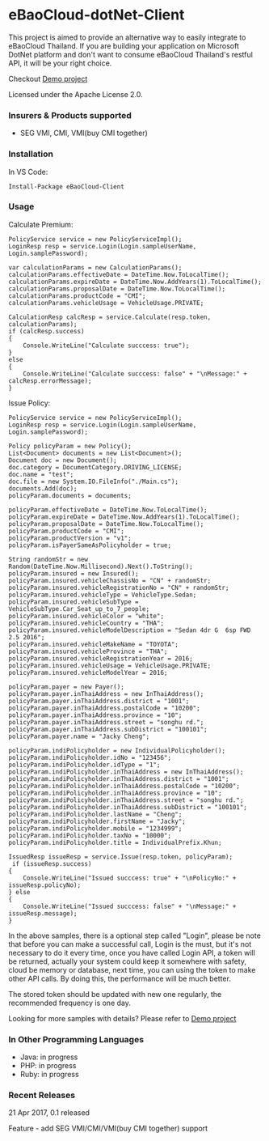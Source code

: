 # eBaoCloud-dotNet-Client
This project is aimed to provide an alternative way to easily
integrate to eBaoCloud Thailand. If you are building your
application on Microsoft DotNet platform
and don't want to consume eBaoCloud Thailand's restful API,
it will be your right choice.

Checkout [Demo project](https://github.com/eBaoCloud/eBaoCloud-dotNet-Client-Demo)

Licensed under the Apache License 2.0.

### Insurers & Products supported

- SEG VMI, CMI, VMI(buy CMI together)

### Installation

In VS Code:
```
Install-Package eBaoCloud-Client
```

### Usage

Calculate Premium:
```
PolicyService service = new PolicyServiceImpl();
LoginResp resp = service.Login(Login.sampleUserName, Login.samplePassword);

var calculationParams = new CalculationParams();
calculationParams.effectiveDate = DateTime.Now.ToLocalTime();
calculationParams.expireDate = DateTime.Now.AddYears(1).ToLocalTime();
calculationParams.proposalDate = DateTime.Now.ToLocalTime();
calculationParams.productCode = "CMI";
calculationParams.vehicleUsage = VehicleUsage.PRIVATE;

CalculationResp calcResp = service.Calculate(resp.token, calculationParams);
if (calcResp.success)
{
    Console.WriteLine("Calculate succcess: true");
}
else
{
    Console.WriteLine("Calculate succcess: false" + "\nMessage:" + calcResp.errorMessage);
}
```


Issue Policy:
```
PolicyService service = new PolicyServiceImpl();
LoginResp resp = service.Login(Login.sampleUserName, Login.samplePassword);

Policy policyParam = new Policy();
List<Document> documents = new List<Document>();
Document doc = new Document();
doc.category = DocumentCategory.DRIVING_LICENSE;
doc.name = "test";
doc.file = new System.IO.FileInfo("./Main.cs");
documents.Add(doc);
policyParam.documents = documents;

policyParam.effectiveDate = DateTime.Now.ToLocalTime();
policyParam.expireDate = DateTime.Now.AddYears(1).ToLocalTime();
policyParam.proposalDate = DateTime.Now.ToLocalTime();
policyParam.productCode = "CMI";
policyParam.productVersion = "v1";
policyParam.isPayerSameAsPolicyholder = true;

String randomStr = new Random(DateTime.Now.Millisecond).Next().ToString();
policyParam.insured = new Insured();
policyParam.insured.vehicleChassisNo = "CN" + randomStr;
policyParam.insured.vehicleRegistrationNo = "CN" + randomStr;
policyParam.insured.vehicleType = VehicleType.Sedan;
policyParam.insured.vehicleSubType = VehicleSubType.Car_Seat_up_to_7_people;
policyParam.insured.vehicleColor = "white";
policyParam.insured.vehicleCountry = "THA";
policyParam.insured.vehicleModelDescription = "Sedan 4dr G  6sp FWD 2.5 2016";
policyParam.insured.vehicleMakeName = "TOYOTA";
policyParam.insured.vehicleProvince = "THA";
policyParam.insured.vehicleRegistrationYear = 2016;
policyParam.insured.vehicleUsage = VehicleUsage.PRIVATE;
policyParam.insured.vehicleModelYear = 2016;

policyParam.payer = new Payer();
policyParam.payer.inThaiAddress = new InThaiAddress();
policyParam.payer.inThaiAddress.district = "1001";
policyParam.payer.inThaiAddress.postalCode = "10200";
policyParam.payer.inThaiAddress.province = "10";
policyParam.payer.inThaiAddress.street = "songhu rd.";
policyParam.payer.inThaiAddress.subDistrict = "100101";
policyParam.payer.name = "Jacky Cheng";

policyParam.indiPolicyholder = new IndividualPolicyholder();
policyParam.indiPolicyholder.idNo = "123456";
policyParam.indiPolicyholder.idType = "1";
policyParam.indiPolicyholder.inThaiAddress = new InThaiAddress();
policyParam.indiPolicyholder.inThaiAddress.district = "1001";
policyParam.indiPolicyholder.inThaiAddress.postalCode = "10200";
policyParam.indiPolicyholder.inThaiAddress.province = "10";
policyParam.indiPolicyholder.inThaiAddress.street = "songhu rd.";
policyParam.indiPolicyholder.inThaiAddress.subDistrict = "100101";
policyParam.indiPolicyholder.lastName = "Cheng";
policyParam.indiPolicyholder.firstName = "Jacky";
policyParam.indiPolicyholder.mobile = "1234999";
policyParam.indiPolicyholder.taxNo = "10000";
policyParam.indiPolicyholder.title = IndividualPrefix.Khun;

IssuedResp issueResp = service.Issue(resp.token, policyParam);
 if (issueResp.success)
{
    Console.WriteLine("Issued succcess: true" + "\nPolicyNo:" + issueResp.policyNo);
} else
{
    Console.WriteLine("Issued succcess: false" + "\nMessage:" + issueResp.message);
}
```


In the above samples, there is a optional step called "Login", please be note that
before you can make a successful call, Login is the must, 
but it's not necessary to do it every time, once you have called Login API, a token
will be returned, actually your system could keep it somewhere with safety,
cloud be memory or database, next time, you can using the token to make other API calls.
By doing this, the performance will be much better.

The stored token should be updated with new one regularly, the recommended frequency is one day.

Looking for more samples with details? Please refer to [Demo project](https://github.com/eBaoCloud/eBaoCloud-dotNet-Client-Demo)

### In Other Programming Languages

- Java: in progress
- PHP: in progress
- Ruby: in progress

### Recent Releases

21 Apr 2017, 0.1 released

Feature - add SEG VMI/CMI/VMI(buy CMI together) support
